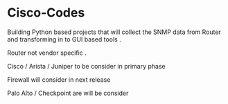 # Cisco-Codes
Building Python based projects that will collect the SNMP data from Router and transforming in to GUI based tools .

Router not vendor specific .

Cisco / Arista / Juniper to be consider in primary phase 

Firewall will consider in next release

Palo Alto / Checkpoint are will be consider 



